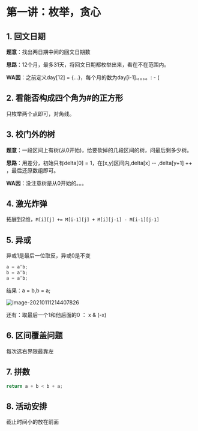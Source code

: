 # 第一讲：枚举，贪心

## 1. 回文日期

**题意**：找出两日期中间的回文日期数

**思路**：12个月，最多31天，将回文日期都枚举出来，看在不在范围内。

**WA因**：之前定义day[12] = {...}，每个月的数为day[i-1].。。。。: - (

## 2. 看能否构成四个角为#的正方形

只枚举两个点即可，对角线。

## 3. 校门外的树

**题意**：一段区间上有树(从0开始)，给要砍掉的几段区间的树，问最后剩多少树。

**思路**：用差分，初始只有delta[0] = 1，在[x,y]区间内,delta[x] -- ,delta[y+1] ++ ，最后还原数组即可。

**WA因**：没注意树是从0开始的。。。

## 4. 激光炸弹

拓展到2维，`M[i][j] += M[i-1][j] + M[i][j-1] - M[i-1][j-1]`



## 5. 异或

异或1是最后一位取反，异或0是不变

```c++
a = a^b;
b = a^b;
a = a^b;
```

结果：a  = b,b  =  a;

![image-20210111214407826](https://littlefisher.oss-cn-beijing.aliyuncs.com/images/image-20210111214407826.png)

还有：取最后一个1和他后面的0 ： x & (-x)

## 6. 区间覆盖问题

每次选右界限最靠左

## 7. 拼数

```c++
return a + b < b + a;
```

## 8. 活动安排

截止时间小的放在前面





